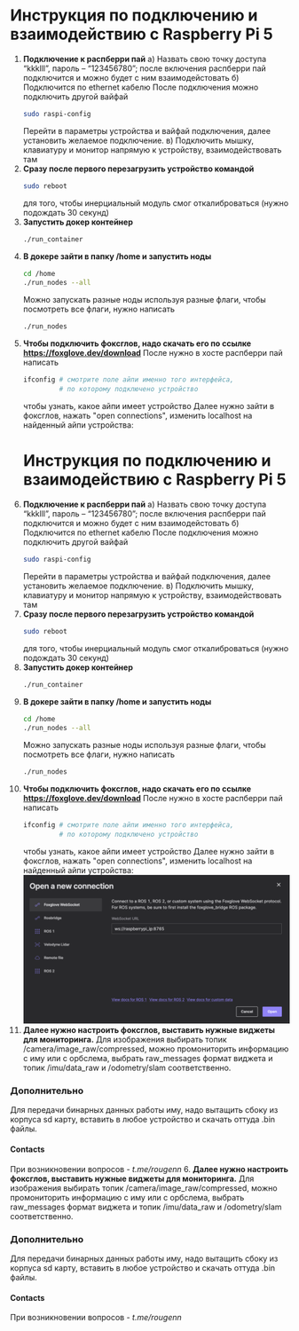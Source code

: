 # Инструкция по подключению и взаимодействию с Raspberry Pi 5
1.	**Подключение к распберри пай**
    а) Назвать свою точку доступа “kkklll”, пароль – “123456780”; после включения распберри пай подключится и можно будет с ним взаимодейстовать
    б) Подключится по ethernet кабелю
        После подключения можно подключить другой вайфай
    ```bash
    sudo raspi-config
    ```
    Перейти в параметры устройства и вайфай подключения, далее установить желаемое подключение.
    в) Подключить мышку, клавиатуру и монитор напрямую к устройству, взаимодействовать там
2.  **Сразу после первого перезагрузить устройство командой**
    ```bash
    sudo reboot
    ```
    для того, чтобы инерциальный модуль смог откалиброваться (нужно подождать 30 секунд)
3. **Запустить докер контейнер**
    ```bash
    ./run_container
    ```
4. **В докере зайти в папку /home и запустить ноды**
    ```bash
    cd /home
    ./run_nodes --all
    ```
    Можно запускать разные ноды используя разные флаги, чтобы посмотреть все флаги, нужно написать
    ```bash
    ./run_nodes
    ```
5. **Чтобы подключить фоксглов, надо скачать его по ссылке https://foxglove.dev/download**
    После нужно в хосте распберри пай написать
    ```bash
    ifconfig # смотрите поле айпи именно того интерфейса,
             # по которому подключено устройство
    ```
    чтобы узнать, какое айпи имеет устройство
    Далее нужно зайти в фоксглов, нажать "open connections", изменить localhost на найденный айпи устройства:
    # Инструкция по подключению и взаимодействию с Raspberry Pi 5
1.	**Подключение к распберри пай**
    а) Назвать свою точку доступа “kkklll”, пароль – “123456780”; после включения распберри пай подключится и можно будет с ним взаимодейстовать
    б) Подключится по ethernet кабелю
        После подключения можно подключить другой вайфай
    ```bash
    sudo raspi-config
    ```
    Перейти в параметры устройства и вайфай подключения, далее установить желаемое подключение.
    в) Подключить мышку, клавиатуру и монитор напрямую к устройству, взаимодействовать там
2.  **Сразу после первого перезагрузить устройство командой**
    ```bash
    sudo reboot
    ```
    для того, чтобы инерциальный модуль смог откалиброваться (нужно подождать 30 секунд)
3. **Запустить докер контейнер**
    ```bash
    ./run_container
    ```
4. **В докере зайти в папку /home и запустить ноды**
    ```bash
    cd /home
    ./run_nodes --all
    ```
    Можно запускать разные ноды используя разные флаги, чтобы посмотреть все флаги, нужно написать
    ```bash
    ./run_nodes
    ```
5. **Чтобы подключить фоксглов, надо скачать его по ссылке https://foxglove.dev/download**
    После нужно в хосте распберри пай написать
    ```bash
    ifconfig # смотрите поле айпи именно того интерфейса,
             # по которому подключено устройство
    ```
    чтобы узнать, какое айпи имеет устройство
    Далее нужно зайти в фоксглов, нажать "open connections", изменить localhost на найденный айпи устройства:
    ![alt text](image.png)
6. **Далее нужно настроить фоксглов, выставить нужные виджеты для мониторинга.** 
Для изображения выбирать топик /camera/image_raw/compressed, можно промониторить информацию с иму или с орбслема, выбрать raw_messages формат виджета и топик /imu/data_raw и /odometry/slam соответственно.

### Дополнительно
Для передачи бинарных данных работы иму, надо вытащить сбоку из корпуса sd карту, вставить в любое устройство и скачать оттуда .bin файлы.


#### Contacts
При возникновении вопросов - *t.me/rougenn* 
6. **Далее нужно настроить фоксглов, выставить нужные виджеты для мониторинга.** 
Для изображения выбирать топик /camera/image_raw/compressed, можно промониторить информацию с иму или с орбслема, выбрать raw_messages формат виджета и топик /imu/data_raw и /odometry/slam соответственно.

### Дополнительно
Для передачи бинарных данных работы иму, надо вытащить сбоку из корпуса sd карту, вставить в любое устройство и скачать оттуда .bin файлы.


#### Contacts
При возникновении вопросов - *t.me/rougenn* 
